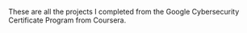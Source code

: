 These are all the projects I completed from the Google Cybersecurity Certificate Program from Coursera.
